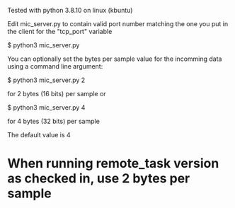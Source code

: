 Tested with python 3.8.10 on linux (kbuntu)

Edit mic_server.py to contain valid port number matching the one you put in the
client for the "tcp_port" variable

$ python3 mic_server.py

You can optionally set the bytes per sample value for the incomming
data using a command line argument:

$ python3 mic_server.py 2

for 2 bytes (16 bits) per sample or

$ python3 mic_server.py 4

for 4 bytes (32 bits) per sample

The default value is 4

# When running remote_task version as checked in, use 2 bytes per sample

